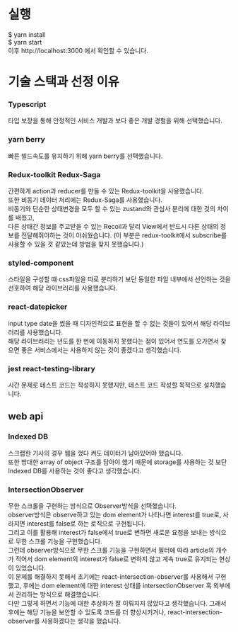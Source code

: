 # 실행

$ yarn install<br/>
$ yarn start<br/>
이후 http://localhost:3000 에서 확인할 수 있습니다.

# 기술 스택과 선정 이유

### Typescript
타입 보장을 통해 안정적인 서비스 개발과 보다 좋은 개발 경험을 위해 선택했습니다.

### yarn berry
빠른 빌드속도를 유지하기 위해 yarn berry를 선택했습니다.

### Redux-toolkit Redux-Saga
간편하게 action과 reducer를 만들 수 있는 Redux-toolkit을 사용했습니다.<br/>
또한 비동기 데이터 처리에는 Redux-Saga를 사용했습니다.<br/>
비동기와 단순한 상태변경을 모두 할 수 있는 zustand와 관심사 분리에 대한 것의 차이를 배웠고,<br/> 
다른 상태간 정보를 주고받을 수 있는 Recoil과 달리 View에서 반드시 다른 상태의 정보를 전달해줘야하는 것이 아쉬웠습니다. (이 부분은 redux-toolkit에서 subscribe를 사용할 수 있을 것 같았는데 방법을 찾지 못했습니다.) 

### styled-component
스타일을 구성할 떄 css파일을 따로 분리하기 보단 동일한 파일 내부에서 선언하는 것을 선호하여 해당 라이브러리를 사용했습니다.

### react-datepicker
input type date을 썼을 때 디자인적으로 표현을 할 수 없는 것들이 있어서 해당 라이브러리를 사용했습니다. <br/>
해당 라이브러리는 년도를 한 번에 이동하지 못했다는 점이 있어서 연도를 오가면서 찾으면 좋은 서비스에서는 사용하지 않는 것이 좋겠다고 생각했습니다.

### jest react-testing-library
시간 문제로 테스트 코드는 작성하지 못했지만, 테스트 코드 작성할 목적으로 설치했습니다.


## web api

### Indexed DB
스크랩한 기사의 경우 웹을 껐다 켜도 데이터가 남아있어야 했습니다.<br/>
또한 방대한 array of object 구조를 담아야 했기 때문에 storage를 사용하는 것 보단 Indexed DB를 사용하는 것이 좋다고 생각했습니다.

### IntersectionObserver
무한 스크롤을 구현하는 방식으로 Observer방식을 선택했습니다.<br/>
observer방식은 observe하고 있는 dom element가 나타나면 interest를 true로, 사라지면 interest를 false로 하는 로직으로 구현됩니다.<br/>
그리고 이를 활용해 interest가 false에서 true로 변하면 새로운 요청을 보내는 방식으로 무한 스크롤 기능을 구현했습니다.<br/> 
그런데 observer방식으로 무한 스크롤 기능을 구현하면서 필터에 따라 article의 개수가 적어서 dom element의 interest가 false로 변하지 않고 계속 true로 유지되는 현상이 있었습니다.<br/>
이 문제를 해결하지 못해서 초기에는 react-intersection-observer를 사용해서 구현했고, 후에는 dom element에 대한 interest 상태를 intersectionObserver 훅 외부에서 관리하는 방식으로 해결했습니다. <br/>
다만 그렇게 하면서 기능에 대한 추상화가 잘 이뤄지지 않았다고 생각했습니다. 그래서 후에는 해당 기능을 보안할 수 있도록 코드를 더 향상시키거나, react-intersection-observer를 사용하겠다는 생각을 했습니다.
